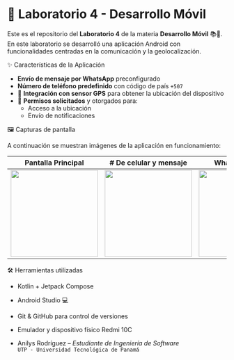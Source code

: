 # 📱 Laboratorio 4 - Desarrollo Móvil

Este es el repositorio del **Laboratorio 4** de la materia **Desarrollo Móvil** 📚📲.  
En este laboratorio se desarrolló una aplicación Android con funcionalidades centradas en la comunicación y la geolocalización.

 ✨ Características de la Aplicación

- **Envío de mensaje por WhatsApp** preconfigurado
- **Número de teléfono predefinido** con código de país `+507`
- 📍 **Integración con sensor GPS** para obtener la ubicación del dispositivo
- 🔔 **Permisos solicitados** y otorgados para:
  - Acceso a la ubicación
  - Envío de notificaciones


 🖼️ Capturas de pantalla

A continuación se muestran imágenes de la aplicación en funcionamiento:

| Pantalla Principal | # De celular y mensaje | WhatsApp Envío | GPS Recibido |
|--------------------|------------------------|----------------|--------------|
| <img src="https://github.com/user-attachments/assets/9693a7c6-9d30-4204-ac08-05f01ce8f5ec" width="200"/> | <img src="https://github.com/user-attachments/assets/37887179-f3cf-43cb-bf2e-a6150655ed86" width="200"/> | <img src="https://github.com/user-attachments/assets/6dcca34e-bb67-47b6-ae90-bd20e92590d6" width="200"/> | <img src="https://github.com/user-attachments/assets/3fc8177f-d4a7-432c-bf2b-3c03736234db" width="200"/> |


 🛠️ Herramientas utilizadas

- Kotlin + Jetpack Compose
- Android Studio 💻
- Git & GitHub para control de versiones
- Emulador y dispositivo físico Redmi 10C

- Anilys Rodríguez – *Estudiante de Ingeniería de Software*  
  `UTP - Universidad Tecnológica de Panamá`


